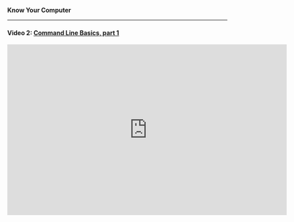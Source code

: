 **Know Your Computer**

---

#### Video 2: [Command Line Basics, part 1](http://www.youtube.com/embed/M2PW791SFMM?autoplay=0?modestbranding=1&autohide=1&showinfo=0&controls=1)

<iframe id="ytplayer" type="text/html" width="640" height="390"
  src="http://www.youtube.com/embed/M2PW791SFMM?autoplay=0?modestbranding=1&autohide=1&showinfo=0&controls=1"
  frameborder="0"/>

<br>
